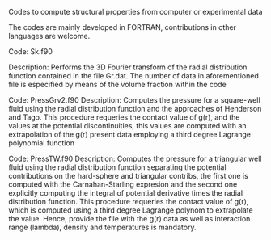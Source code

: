 Codes to compute structural properties from computer or experimental data

The codes are mainly developed in FORTRAN, contributions in other languages are welcome.


Code: Sk.f90

Description: Performs the 3D Fourier transform of the radial distribution
function contained in the file Gr.dat. The number of data in aforementioned 
file is especified by means of the volume fraction within the code


Code: PressGrv2.f90
Description: Computes the pressure for a square-well fluid using the radial
distribution function and the approaches of Henderson and Tago. This procedure 
requeries the contact value of g(r), and the values at the potential
discontinuities, this values are computed with an extrapolation 
of the g(r) present data employing a third degree Lagrange polynomial function

Code: PressTW.f90
Description: Computes the pressure for a triangular well fluid using the radial
distribution function separating the potential contributions on the hard-sphere 
and triangular contribs, the first one is computed with the Carnahan-Starling 
expresion and the second one explicitly computing the integral of potential 
derivative times the radial distribution function. This procedure requeries the 
contact value of g(r), which is computed using a third degree Lagrange polynom 
to extrapolate the value. Hence, provide the file with the g(r) data as well as
interaction range (lambda), density and temperatures is mandatory.
